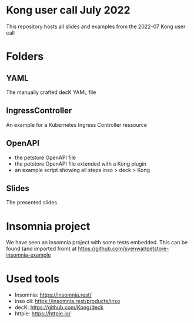 # Kong user call July 2022

This repository hosts all slides and examples from the 2022-07 Kong user call

# Folders

## YAML

The manually crafted decK YAML file

## IngressController

An example for a Kubernetes Ingress Controller ressource

## OpenAPI

- the petstore OpenAPI file
- the petstore OpenAPI file extended with a Kong plugin
- an example script showing all steps inso > deck > Kong

## Slides

The presented slides

# Insomnia project

We have seen an Insomnia project with some tests embedded. This can be found (and imported from) at <https://github.com/svenwal/petstore-insomnia-example>

# Used tools

- Insomnia: <https://insomnia.rest/>
- inso cli: <https://insomnia.rest/products/inso>
- decK: <https://github.com/Kong/deck>
- httpie: <https://httpie.io/>
